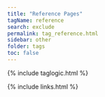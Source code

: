 ```yaml
---
title: "Reference Pages"
tagName: reference
search: exclude
permalink: tag_reference.html
sidebar: other
folder: tags
toc: false
---
```

{% include taglogic.html %}

{% include links.html %}

